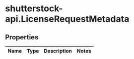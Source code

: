 # shutterstock-api.LicenseRequestMetadata

## Properties
Name | Type | Description | Notes
------------ | ------------- | ------------- | -------------


